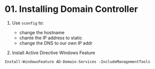 # 01. Installing Domain Controller

1. Use ```sconfig``` to:
    - change the hostname
    - chante the IP address to static
    - change the DNS to our own IP addr

2. Install Active Directive Windows Feature

```shell
Install-WindowsFeature AD-Domain-Services -IncludeManagementTools
```




